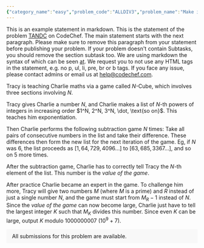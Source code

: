 ```yaml
---
{"category_name":"easy","problem_code":"ALLDIV3","problem_name":"Make it Divisible","problemComponents":{"constraints":"- $1 \\leq T \\leq 1000$\n- $2 \\leq N \\leq 10^5$\n- $1 \\leq A_i \\leq 10^9$\n- Sum of $N$ over all test cases does not exceed $2 \\cdot 10^5$","constraintsState":true,"subtasks":"- 30 points : $1 \\leq R \\leq 10000$\n- 70 points : $1 \\leq R \\leq 10^9$\n","subtasksState":false,"inputFormat":"- The first line will contain $T$, the number of test cases. Then the test cases follow.\n- The first line of each test case contains $N$, denoting the length of the array.\n- The second line of each testcase contains $N$ space separated integers $A_i$.\n","inputFormatState":true,"outputFormat":"Output the minimum number of operations required to make all numbers divisible by $3$.\n\nIf it is not possible to make every number divisible by $3$, then output $-1$.","outputFormatState":true,"sampleTestCases":{"0":{"id":1,"input":"3\n3\n1 2 3\n4\n6 3 9 12\n2\n4 3\n","output":"1\n0\n-1\n","explanation":"**Test Case $1$:** Chef can select the indices $2$ and $1$ and thus increase $A_2$ by $1$ and decrease $A_1$ by $1$. Thus the array becomes $[0,3,3]$. So every number is now divisible by $3$.\n\n**Test Case $2$:** Since all the numbers are already multiples of $3$, Chef will not need to apply the operation at all.\n\n**Test Case $3$:** There is no way to make all the numbers a multiple of $3$.","isDeleted":false}}},"video_editorial_url":"https://youtu.be/LtMdieYBW24","languages_supported":{"0":"CPP14","1":"C","2":"JAVA","3":"PYTH 3.6","4":"CPP17","5":"PYTH","6":"PYP3","7":"CS2","8":"ADA","9":"PYPY","10":"TEXT","11":"PAS fpc","12":"NODEJS","13":"RUBY","14":"PHP","15":"GO","16":"HASK","17":"TCL","18":"PERL","19":"SCALA","20":"LUA","21":"kotlin","22":"BASH","23":"JS","24":"LISP sbcl","25":"rust","26":"PAS gpc","27":"BF","28":"CLOJ","29":"R","30":"D","31":"CAML","32":"FORT","33":"ASM","34":"swift","35":"FS","36":"WSPC","37":"LISP clisp","38":"SQL","39":"SCM guile","40":"PERL6","41":"ERL","42":"CLPS","43":"ICK","44":"NICE","45":"PRLG","46":"ICON","47":"COB","48":"SCM chicken","49":"PIKE","50":"SCM qobi","51":"ST","52":"SQLQ","53":"NEM"},"max_timelimit":1,"source_sizelimit":50000,"problem_author":"utkarsh_adm","problem_tester":"","date_added":"20-11-2021","tags":{"0":"cook135","1":"simple","2":"utkarsh_adm"},"problem_difficulty_level":"Unavailable","best_tag":"","editorial_url":"https://discuss.codechef.com/problems/ALLDIV3","time":{"view_start_date":1637519400,"submit_start_date":1637519400,"visible_start_date":1637519400,"end_date":1735669800},"is_direct_submittable":false,"problemDiscussURL":"https://discuss.codechef.com/search?q=ALLDIV3","is_proctored":false,"visitedContests":{},"layout":"problem"}
---
```

This is an example statement in markdown. This is the statement of the problem [TANDC](https://codechef.com/problems/TANDC) on CodeChef. The main statement starts with the next paragraph. Please make sure to remove this paragraph from your statement before publishing your problem. If your problem doesn't contain Subtasks, you should remove the section subtask too. We are using markdown the syntax of which can be seen [at](https://github.com/showdownjs/showdown/wiki/Showdown's-Markdown-syntax). We request you to not use any HTML tags in the statement, e.g. no p, ul, li, pre, br or b tags. If you face any issue, please contact admins or email us at help@codechef.com.

Tracy is teaching Charlie maths via a game called $N$-Cube, which involves three sections involving $N$.

Tracy gives Charlie a number $N$, and Charlie makes a list of $N$-th powers of integers in increasing order $1^N, 2^N, 3^N, \dot, \text{so on}$. This teaches him exponentiation.

Then Charlie performs the following subtraction game $N$ times: Take all pairs of consecutive numbers in the list and take their difference. These differences then form the new list for the next iteration of the game. Eg, if $N$ was 6, the list proceeds as $[1, 64, 729, 4096 ... ]$ to $[63, 685, 3367 ...]$, and so on $5$ more times.

After the subtraction game, Charlie has to correctly tell Tracy the $N$-th element of the list. This number is the *value of the game*.

After practice Charlie became an expert in the game. To challenge him more, Tracy will give two numbers $M$ (where $M$ is a prime) and $R$ instead of just a single number $N$, and the game must start from $M_R - 1$ instead of $N$. Since the *value of the game* can now become large, Charlie just have to tell the largest integer $K$ such that $M_K$ divides this number. Since even $K$ can be large, output $K$ modulo 1000000007 ($10^9 + 7$).

<aside style='background: #f8f8f8;padding: 10px 15px;'><div>All submissions for this problem are available.</div></aside>